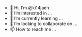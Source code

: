 - 👋 Hi, I’m @ki14jaeh
- 👀 I’m interested in ...
- 🌱 I’m currently learning ...
- 💞️ I’m looking to collaborate on ...
- 📫 How to reach me ...

<!---
ki14jaeh/ki14jaeh is a ✨ special ✨ repository because its `README.md` (this file) appears on your GitHub profile.
You can click the Preview link to take a look at your changes.
--->

